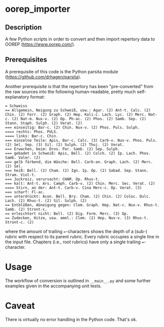 # oorep_importer

## Description

A few Python scripts in order to convert and then import repertory data to OOREP (https://www.oorep.com/).

## Prerequisites

A prerequisite of this code is the Python parsita module (https://github.com/drhagen/parsita).

Another prerequisite is that the repertory has been "pre-converted" from the raw sources into the following
human-readable, pretty much self-explanatory format:

```
= Schweiss
== Allgemein, Neigung zu Schweiß, usw.: Agar. (2) Ant-t. Calc. (2) Chin. (2) Ferr. (2) Graph. (2) Hep. Kali-c. Lach. Lyc. (2) Merc. Nat-c. (2) Nat-m. Nux-v. (2) Op. Ph-ac. (2) Phos. (2) Samb. Sep. (2) Stann. Staph. Sulph. (2) Verat. (2)
=== einseitig: Bar-c. (2) Chin. Nux-v. (2) Phos. Puls. Sulph.
==== rechts: Phos. PULS.
==== links: Bar-c. Chin.
=== einzelne Teile: Apis, Bar-c. Calc. (3) Carb-v. Nux-v. Phos. Puls. (2) Sel. Sep. (3) Sil. (2) Sulph. (2) Thuj. (2) Verat.
=== Erwachen, beim: Dros. Par. Samb. (2) Sep. Sulph.
=== gebadet in Schweiß: Apis, Bell. (2) Colch. (2) Ip. Lach. Phos. Samb. Valer. (2)
=== gelb färbend, die Wäsche: Bell. Carb-an. Graph. Lach. (2) Merc. (2) Sel.
=== heiß: Bell. (2) Cham. (2) Ign. Ip. Op. (2) Sabad. Sep. Stann. Stram. Viol-t.
=== Juckreiz, verursacht: CHAM. Op. Rhus-t.
=== kalt: Ant-t. Ars. Camph. Carb-v. (2) Chin. Merc. Sec. Verat. (2)
==== Stirn, an der: Ant-t. Carb-v. Cina Merc-c. Op. Verat. (3)
=== scharf: Fl-ac.
=== unterdrückt: Acon. Bell. Bry. Cham. (2) Chin. (2) Coloc. Dulc. Lach. (2) Rhus-t. (2) Sil. Sulph. (2)
== Entblößen, Abneigung gegen: Clem. Graph. Hep. Nat-c. Nux-v. Rhus-t. Samb. (2) Stront-c.
== erleichtert nicht: Bell. (2) Dig. Form. Merc. (3) Op.
== Zudecken, Hitze, usw. amel.: Clem. (2) Hep. Nux-v. (3) Rhus-t. Stront-c. (2)
```

where the amount of trailing `=`-characters shows the depth of a (sub-) rubric with respect to its parent rubric.
Every rubric occupies a single line in the input file. Chapters (i.e., root rubrics) have only a single trailing
`=`-character.

# Usage

The workflow of conversion is outlined in `__main__.py` and some further examples given in the accompanying unit
tests.

# Caveat

There is virtually no error handling in the Python code. That's ok.
